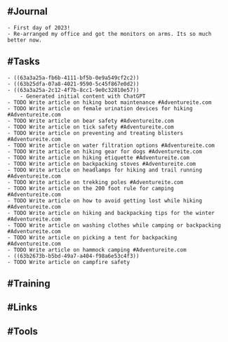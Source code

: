 ## #Journal
	- First day of 2023!
	- Re-arranged my office and got the monitors on arms. Its so much better now.
## #Tasks
	- ((63a3a25a-fb6b-4111-bf5b-0e9a549cf2c2))
	- ((63b25dfa-07a8-4021-9590-5c45f867e0d2))
	- ((63a3a25a-2c12-4f7b-8cc1-9e0c32810e57))
		- Generated initial content with ChatGPT
	- TODO Write article on hiking boot maintenance #Adventureite.com
	- TODO Write article on female urination devices for hiking #Adventureite.com
	- TODO Write article on bear safety #Adventureite.com
	- TODO Write article on tick safety #Adventureite.com
	- TODO Write article on preventing and treating blisters #Adventureite.com
	- TODO Write article on water filtration options #Adventureite.com
	- TODO Write article on hiking gear for dogs #Adventureite.com
	- TODO Write article on hiking etiquette #Adventureite.com
	- TODO Write article on backpacking stoves #Adventureite.com
	- TODO Write article on headlamps for hiking and trail running #Adventureite.com
	- TODO Write article on trekking poles #Adventureite.com
	- TODO Write article on the 200 foot rule for camping #Adventureite.com
	- TODO Write article on how to avoid getting lost while hiking #Adventureite.com
	- TODO Write article on hiking and backpacking tips for the winter #Adventureite.com
	- TODO Write article on washing clothes while camping or backpacking #Adventureite.com
	- TODO Write article on picking a tent for backpacking #Adventureite.com
	- TODO Write article on hammock camping #Adventureite.com
	- ((63b2673b-b5bd-49a7-a404-f98a6e53c4f3))
	- TODO Write article on campfire safety
## #Training
## #Links
## #Tools